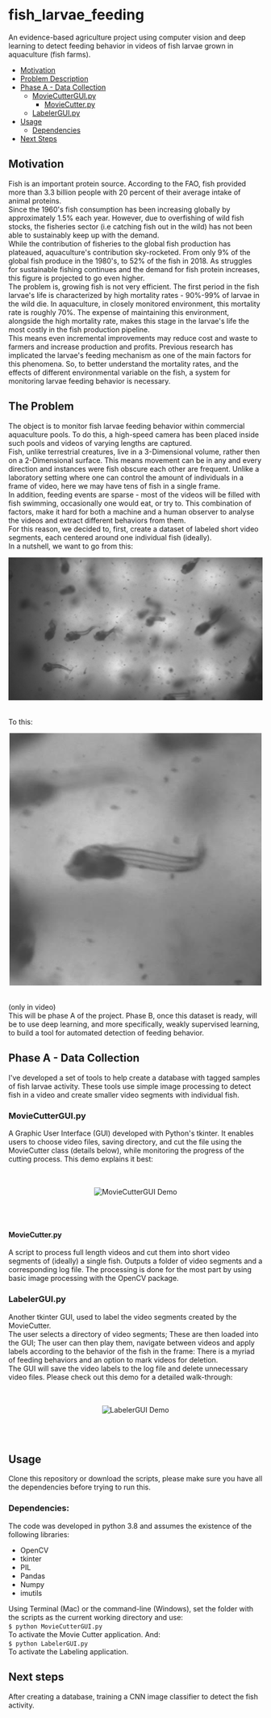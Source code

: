 # fish_larvae_feeding
An evidence-based agriculture project using computer vision and deep learning to detect feeding behavior in videos
 of fish larvae grown in aquaculture (fish farms). 

 
 * [Motivation](#Motivation)
 * [Problem Description](#the-problem)
 * [Phase A - Data Collection](#phase-a---data-collection)
    * [MovieCutterGUI.py](#moviecutterguipy)
        * [MovieCutter.py](#moviecutterpy)
    * [LabelerGUI.py](#labelerguipy)
 * [Usage](#Usage)
    * [Dependencies](#Dependencies)
 * [Next Steps](#Next-Steps)
 

 
 ## Motivation
Fish is an important protein source. According to the FAO, fish provided more than 3.3 billion people with 20 percent
of their average intake of animal proteins. <br>
Since the 1960's fish consumption has been increasing globally by approximately 1.5% each year. 
However, due to overfishing of wild fish stocks, the fisheries sector (i.e catching fish out in the wild)
has not been able to sustainably keep up with the demand. <br>
While the contribution of fisheries to the global fish production has plateaued, aquaculture's contribution sky-rocketed. 
From only 9% of the global fish produce in the 1980's, to 52% of the fish in 2018. 
As struggles for sustainable fishing continues and the demand for fish protein increases, 
this figure is projected to go even higher. <br>
The problem is, growing fish is not very efficient. The first period in the fish larvae's life is characterized by
high mortality rates - 90%-99% of larvae in the wild die. In aquaculture, in closely monitored environment, 
this mortality rate is roughly 70%. The expense of maintaining this environment, alongside the high mortality rate,
makes this stage in the larvae's life the most costly in the fish production pipeline. <br>
This means even incremental improvements may reduce cost and waste to farmers and increase production and profits. 
Previous research has implicated the larvae's feeding mechanism as one of the main factors for this phenomena. 
So, to better understand the mortality rates, and the effects of different environmental variable on the fish, 
a system for monitoring larvae feeding behavior is necessary.

## The Problem
The object is to monitor fish larvae feeding behavior within commercial aquaculture pools. 
To do this, a high-speed camera has been placed inside such pools and videos of varying lengths are captured. <br>
Fish, unlike terrestrial creatures, live in a 3-Dimensional volume, rather then on a 2-Dimensional surface. 
This means movement can be in any and every direction and instances were fish obscure each other are frequent. 
Unlike a laboratory setting where one can control the amount of individuals in a frame of video, 
here we may have tens of fish in a single frame. <br>
In addition, feeding events are sparse - most of the videos will be filled with fish swimming, occasionally 
one would eat, or try to. This combination of factors, make it hard for both a machine and a 
human observer to analyse the videos and extract different behaviors from them. <br>
For this reason, we decided to, first, create a dataset of labeled short video segments, 
each centered around one individual fish (ideally).<br>
In a nutshell, we want to go from this: <br>

<div style="text-align:center">

![Fullframe sample](Demos/Crowded_sample.png)

</div>

<br>
To this: <br>

<div style="text-align:center">

![Single sample](Demos/Single_sample.png)
</div>

<br>
(only in video)
<br>
This will be phase A of the project. Phase B, once this dataset is ready, will be to use deep learning, and more specifically, weakly supervised learning, to build a tool for automated detection of feeding behavior. 


## Phase A - Data Collection
I've developed a set of tools to help create a database with tagged samples of fish larvae activity.
These tools use simple image processing to detect fish in a video and create smaller video segments with individual fish.

### MovieCutterGUI.py
A Graphic User Interface (GUI) developed with Python's tkinter. It enables users to choose video files, saving directory, and
cut the file using the MovieCutter class (details below), while monitoring the progress of the cutting process.
This demo explains it best: <br>
<br>
<br>

<div style="text-align:center">

![MovieCutterGUI Demo](Demos/MovieCutterGUI_Demo.gif)

</div>

<br>
<br>

#### MovieCutter.py
A script to process full length videos and cut them into short video segments of (ideally) a single fish.
Outputs a folder of video segments and a corresponding log file.
The processing is done for the most part by using basic image processing with the OpenCV package.
<br>
### LabelerGUI.py
Another tkinter GUI, used to label the video segments created by the MovieCutter. <br> 
The user selects a directory of video segments; These are then loaded into the GUI; 
The user can then play them, navigate between videos and apply labels according to the behavior of the fish in the 
frame: There is a myriad of feeding behaviors and an option to mark videos for deletion. <br>
The GUI will save the video labels to the log file and delete unnecessary video files. 
Please check out this demo for a detailed walk-through:<br>
<br>
<br>

<div style="text-align:center">

![LabelerGUI Demo](Demos/LabelerGUI_Demo.gif)

</div>

<br>
<br>


## Usage
Clone this repository or download the scripts, please make sure you have all the dependencies before trying to run this.
### Dependencies:
The code was developed in python 3.8 and assumes the existence of the following libraries:
* OpenCV 
* tkinter
* PIL
* Pandas
* Numpy
* imutils

Using Terminal (Mac) or the command-line (Windows), set the folder with the scripts as the current working 
directory and use: <br>
`$ python MovieCutterGUI.py` <br>
To activate the Movie Cutter application. And: <br>
`$ python LabelerGUI.py` <br>
To activate the Labeling application. 

## Next steps
After creating a database, training a CNN image classifier to detect the fish activity.


